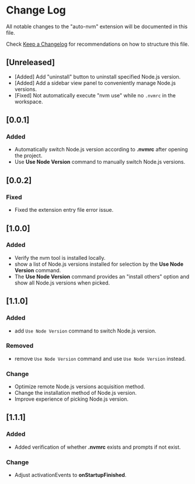 # Change Log

All notable changes to the "auto-nvm" extension will be documented in this file.

Check [Keep a Changelog](http://keepachangelog.com/) for recommendations on how to structure this file.

## [Unreleased]

- [Added] Add "uninstall" button to uninstall specified Node.js version.
- [Added] Add a sidebar view panel to conveniently manage Node.js versions.
- [Fixed] Not automatically execute "nvm use" while no `.nvmrc` in the workspace.

## [0.0.1]

### Added

- Automatically switch Node.js version according to **.nvmrc** after opening the project.
- Use **Use Node Version** command to manually switch Node.js versions.

## [0.0.2]

### Fixed

- Fixed the extension entry file error issue.

## [1.0.0]

### Added

- Verify the nvm tool is installed locally.
- show a list of Node.js versions installed for selection by the **Use Node Version** command.
- The **Use Node Version** command provides an "install others" option and show all Node.js versions when picked.

## [1.1.0]

### Added

- add `Use Node Version` command to switch Node.js version.

### Removed

- remove `Use Node Version` command and use `Use Node Version` instead.

### Change

- Optimize remote Node.js versions acquisition method.
- Change the installation method of Node.js version.
- Improve experience of picking Node.js version.

## [1.1.1]

### Added

- Added verification of whether **.nvmrc** exists and prompts if not exist.

### Change

- Adjust activationEvents to **onStartupFinished**.
